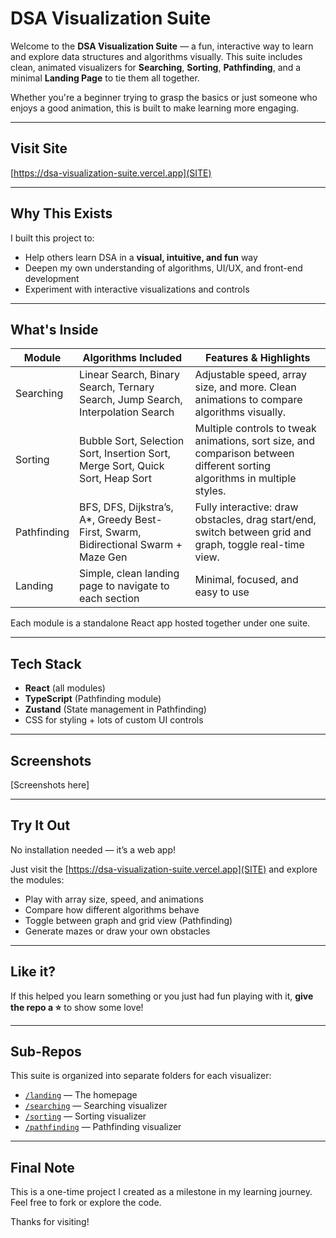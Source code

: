 # DSA Visualization Suite

Welcome to the **DSA Visualization Suite** — a fun, interactive way to learn and explore data structures and algorithms visually. This suite includes clean, animated visualizers for **Searching**, **Sorting**, **Pathfinding**, and a minimal **Landing Page** to tie them all together.

Whether you're a beginner trying to grasp the basics or just someone who enjoys a good animation, this is built to make learning more engaging.

---

## Visit Site

[https://dsa-visualization-suite.vercel.app](SITE)

---

## Why This Exists

I built this project to:

- Help others learn DSA in a **visual, intuitive, and fun** way
- Deepen my own understanding of algorithms, UI/UX, and front-end development
- Experiment with interactive visualizations and controls

---

## What's Inside

| Module      | Algorithms Included                                                                 | Features & Highlights                                                                                                     |
| ----------- | ----------------------------------------------------------------------------------- | ------------------------------------------------------------------------------------------------------------------------- |
| Searching   | Linear Search, Binary Search, Ternary Search, Jump Search, Interpolation Search     | Adjustable speed, array size, and more. Clean animations to compare algorithms visually.                                  |
| Sorting     | Bubble Sort, Selection Sort, Insertion Sort, Merge Sort, Quick Sort, Heap Sort      | Multiple controls to tweak animations, sort size, and comparison between different sorting algorithms in multiple styles. |
| Pathfinding | BFS, DFS, Dijkstra’s, A\*, Greedy Best-First, Swarm, Bidirectional Swarm + Maze Gen | Fully interactive: draw obstacles, drag start/end, switch between grid and graph, toggle real-time view.                  |
| Landing     | Simple, clean landing page to navigate to each section                              | Minimal, focused, and easy to use                                                                                         |

Each module is a standalone React app hosted together under one suite.

---

## Tech Stack

- **React** (all modules)
- **TypeScript** (Pathfinding module)
- **Zustand** (State management in Pathfinding)
- CSS for styling + lots of custom UI controls

---

## Screenshots

[Screenshots here]

---

## Try It Out

No installation needed — it’s a web app!

Just visit the [https://dsa-visualization-suite.vercel.app](SITE) and explore the modules:

- Play with array size, speed, and animations
- Compare how different algorithms behave
- Toggle between graph and grid view (Pathfinding)
- Generate mazes or draw your own obstacles

---

## Like it?

If this helped you learn something or you just had fun playing with it, **give the repo a ⭐️** to show some love!

---

## Sub-Repos

This suite is organized into separate folders for each visualizer:

- [`/landing`](./landing) — The homepage
- [`/searching`](./searching) — Searching visualizer
- [`/sorting`](./sorting) — Sorting visualizer
- [`/pathfinding`](./pathfinding) — Pathfinding visualizer

---

## Final Note

This is a one-time project I created as a milestone in my learning journey.  
Feel free to fork or explore the code.

Thanks for visiting!
